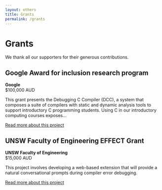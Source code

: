 ```yaml
---
layout: others
title: Grants
permalink: /grants
---
```



# Grants

We thank all our supporters for their generous contributions.

## Google Award for inclusion research program

**Google**  
$100,000 AUD

This grant presents the Debugging C Compiler (DCC), a system that composes a suite of compilers with static and dynamic analysis tools to support introductory C programming students. Using C in our introductory computing courses exposes...

[Read more about this project](https://arxiv.org/abs/your-link-here)

## UNSW Faculty of Engineering EFFECT Grant

**UNSW Faculty of Engineering**  
$15,000 AUD

This project involves developing a web-based extension that will provide a natural conversational prompts during compiler error debugging.

[Read more about this project](https://arxiv.org/abs/your-link-here)
